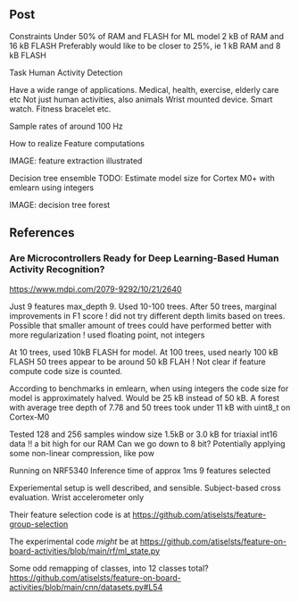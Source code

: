 
## Post

Constraints
Under 50% of RAM and FLASH for ML model
2 kB of RAM and 16 kB FLASH
Preferably would like to be closer to 25%, ie 1 kB RAM and 8 kB FLASH

Task
Human Activity Detection

Have a wide range of applications.
Medical, health, exercise, elderly care etc
Not just human activities, also animals
Wrist mounted device. Smart watch. Fitness bracelet etc.

Sample rates of around 100 Hz

How to realize
Feature computations

IMAGE: feature extraction illustrated

Decision tree ensemble
TODO: Estimate model size for Cortex M0+ with emlearn using integers



IMAGE: decision tree forest



## References

### Are Microcontrollers Ready for Deep Learning-Based Human Activity Recognition?
https://www.mdpi.com/2079-9292/10/21/2640

Just 9 features
max_depth 9.
Used 10-100 trees. After 50 trees, marginal improvements in F1 score
! did not try different depth limits based on trees.
Possible that smaller amount of trees could have performed better with more regularization
! used floating point, not integers

At 10 trees, used 10kB FLASH for model.
At 100 trees, used nearly 100 kB FLASH
50 trees appear to be around 50 kB FLAH
! Not clear if feature compute code size is counted.

According to benchmarks in emlearn,
when using integers the code size for model is approximately halved.
Would be 25 kB instead of 50 kB.
A forest with average tree depth of 7.78 and 50 trees took under 11 kB with uint8_t on Cortex-M0

Tested 128 and 256 samples window size
1.5kB or 3.0 kB for triaxial int16 data
!! a bit high for our RAM
Can we go down to 8 bit? Potentially applying some non-linear compression, like pow

Running on NRF5340
Inference time of approx 1ms
9 features selected

Experiemental setup is well described, and sensible.
Subject-based cross evaluation. Wrist accelerometer only

Their feature selection code is at
https://github.com/atiselsts/feature-group-selection

The experimental code _might_ be at
https://github.com/atiselsts/feature-on-board-activities/blob/main/rf/ml_state.py

Some odd remapping of classes, into 12 classes total?
https://github.com/atiselsts/feature-on-board-activities/blob/main/cnn/datasets.py#L54



